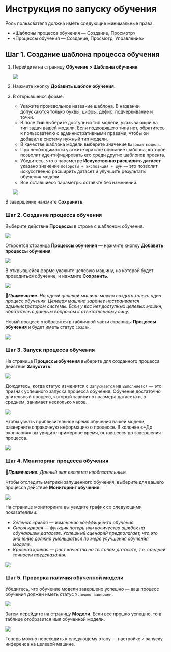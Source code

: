 # Инструкция по запуску обучения

Роль пользователя должна иметь следующие минимальные права: 
* «Шаблоны процесса обучения — Создание, Просмотр»
* «Процессы обучения — Создание, Просмотр, Управление»

## Шаг 1. Создание шаблона процесса обучения

1. Перейдите на страницу **Обучение > Шаблоны обучения**.

   ![](<../../../../.gitbook/assets1/primo-ai//user-guide/training-page.png>)

1. Нажмите кнопку **Добавить шаблон обучения**.
1. В открывшейся форме:
   * Укажите произвольное название шаблона. В названии допускаются только буквы, цифры, дефис, подчеркивание и точки.
   * В поле **Тип** выберите доступный тип модели, указывающий на тип задач вашей модели. Если подходящего типа нет, обратитесь к пользователю с административными правами, чтобы он добавил в систему нужный тип модели.
   * В качестве шаблона модели выберите значение `Базовая модель`.
   * При необходимости укажите краткое описание шаблона, которое позволит идентифицировать его среди других шаблонов проекта.
   * Убедитесь, что в параметре **Искусственно расширить датасет** указано значение `повороты + экспозиция + шум` — это позволит искусственно расширить датасет и улучшить результаты обучения модели.
   * Все оставшиеся параметры оставьте без изменений.

   ![](<../../../../.gitbook/assets1/primo-ai/classifier-add-training-templates.png>) 

В завершение нажмите **Сохранить**.


### Шаг 2. Создание процесса обучения

Выберите действие **Процессы** в строке с шаблоном обучения.

![](<../../../../.gitbook/assets1/primo-ai/user-guide/goto-training-processes.png>) 

Откроется страница **Процессы обучения** — нажмите кнопку **Добавить процессы обучения**.
  
![](<../../../../.gitbook/assets1/primo-ai/user-guide/add-training-proccess-button.png>) 

В открывшейся форме укажите целевую машину, на которой будет проводиться обучение, и нажмите **Сохранить**.

![](<../../../../.gitbook/assets1/primo-ai//user-guide/create-training-process-form.png>)

:large_orange_diamond:***Примечание**. На одной целевой машине можно создать только один процесс обучения. Целевая машина заранее настраивается администратором системы. Если у вас нет доступных целевых машин, обратитесь с данным вопросом к ответственному лицу*.

Новый процесс отобразится в табличной части страницы **Процессы обучения** и будет иметь статус `Создан`.

![](<../../../../.gitbook/assets1/primo-ai/class-training-processadded.png>) 


### Шаг 3. Запуск процесса обучения

На странице **Процессы обучения** выберите для созданного процесса действие **Запустить**.

![](<../../../../.gitbook/assets1/primo-ai//user-guide/actions-with-training-process.png>)

Дождитесь, когда статус изменится с `Запускается` на `Выполняется` — это признак успешного запуска процесса обучения. Обучение достаточно длительный процесс, который зависит от размера датасета и, в среднем, занимает несколько часов. 

![](<../../../../.gitbook/assets1/primo-ai/class-training-process-is-running.png>) 

Чтобы узнать приблизительное время обучения вашей модели, разверните справочную информацию о процессе. В колонке «~До окончания» вы увидите примерное время, оставшееся до завершения процесса. 

![](<../../../../.gitbook/assets1/primo-ai/class-training-process-timeuntil.png>) 


### Шаг 4. Мониторинг процесса обучения 

:large_blue_diamond:***Примечание**. Данный шаг является необязательным.*

Чтобы отследить метрики запущенного обучения, выберите для вашего процесса действие **Мониторинг обучения**.

![](<../../../../.gitbook/assets1/primo-ai/class-process-monitoring.png>) 

На странице мониторинга вы увидите график со следующими показателями:
* *Зеленая кривая — изменение коэффициента обучения.*
* *Синяя кривая — функция потерь или количество ошибок на обучающем датасете. Успешный сценарий предполагает, что это значение должно уменьшаться по мере улучшения обучения модели.*
* *Красная кривая — рост качества на тестовом датасете, т.е. средней точности предсказания.*

![](<../../../../.gitbook/assets1/primo-ai/user-guide/training-schedule.png>) 


### Шаг 5. Проверка наличия обученной модели

Убедитесь, что обучение модели завершено успешно — ваш процесс обучения должен иметь статус `Успешно завершен`.

![](<../../../../.gitbook/assets1/primo-ai/class-training-process-success.png>)
   
Затем перейдите на страницу **Модели**. Если все прошло успешно, то в таблице отобразится имя обученной модели. 

![](<../../../../.gitbook/assets1/primo-ai/class-model-is.png>)

Теперь можно переходить к следующему этапу — настройке и запуску инференса на целевой машине. 
